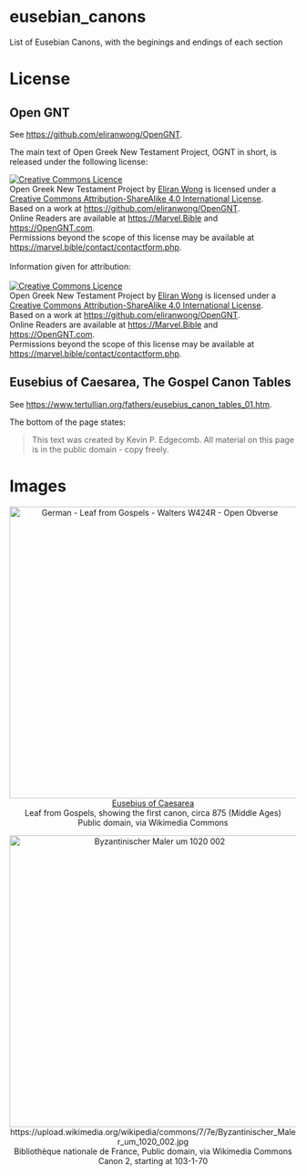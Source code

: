 # eusebian_canons
List of Eusebian Canons, with the beginings and endings of each section


# License

## Open GNT

See <a href="https://github.com/eliranwong/OpenGNT" target="_blank">https://github.com/eliranwong/OpenGNT</a>.

The main text of Open Greek New Testament Project, OGNT in short, is released under the following license:

<a rel="license" href="http://creativecommons.org/licenses/by-sa/4.0/"><img alt="Creative Commons Licence" style="border-width:0" src="https://i.creativecommons.org/l/by-sa/4.0/88x31.png" /></a><br /><span xmlns:dct="http://purl.org/dc/terms/" property="dct:title">Open Greek New Testament Project</span> by <a xmlns:cc="http://creativecommons.org/ns#" href="https://marvel.bible" property="cc:attributionName" rel="cc:attributionURL">Eliran Wong</a> is licensed under a <a rel="license" href="http://creativecommons.org/licenses/by-sa/4.0/">Creative Commons Attribution-ShareAlike 4.0 International License</a>.<br />Based on a work at <a xmlns:dct="http://purl.org/dc/terms/" href="https://github.com/eliranwong/OpenGNT" rel="dct:source">https://github.com/eliranwong/OpenGNT</a>.<br>Online Readers are available at <a href='https://marvel.bible'>https://Marvel.Bible</a> and <a href='https://OpenGNT.com'>https://OpenGNT.com</a>.<br />Permissions beyond the scope of this license may be available at <a xmlns:cc="http://creativecommons.org/ns#" href="https://marvel.bible/contact/contactform.php" rel="cc:morePermissions">https://marvel.bible/contact/contactform.php</a>.
<br><br>
Information given for attribution:
<br><br>
<a rel="license" href="http://creativecommons.org/licenses/by-sa/4.0/"><img alt="Creative Commons Licence" style="border-width:0" src="https://i.creativecommons.org/l/by-sa/4.0/88x31.png" /></a><br /><span xmlns:dct="http://purl.org/dc/terms/" property="dct:title">Open Greek New Testament Project</span> by <a xmlns:cc="http://creativecommons.org/ns#" href="https://marvel.bible" property="cc:attributionName" rel="cc:attributionURL">Eliran Wong</a> is licensed under a <a rel="license" href="http://creativecommons.org/licenses/by-sa/4.0/">Creative Commons Attribution-ShareAlike 4.0 International License</a>.<br />Based on a work at <a xmlns:dct="http://purl.org/dc/terms/" href="https://github.com/eliranwong/OpenGNT" rel="dct:source">https://github.com/eliranwong/OpenGNT</a>.<br>Online Readers are available at <a href='https://marvel.bible'>https://Marvel.Bible</a> and <a href='https://OpenGNT.com'>https://OpenGNT.com</a>.<br />Permissions beyond the scope of this license may be available at <a xmlns:cc="http://creativecommons.org/ns#" href="https://marvel.bible/contact/contactform.php" rel="cc:morePermissions">https://marvel.bible/contact/contactform.php</a>.

## Eusebius of Caesarea, The Gospel Canon Tables

See <a href="https://www.tertullian.org/fathers/eusebius_canon_tables_01.htm" target="_blank">https://www.tertullian.org/fathers/eusebius_canon_tables_01.htm</a>.

The bottom of the page states:

> This text was created by Kevin P. Edgecomb.  All material on this page is in the public domain - copy freely.

<!--
## adamb924/eusebian-canons on GitHub

See <a href="https://github.com/adamb924/eusebian-canons" target="_blank">https://github.com/adamb924/eusebian-canons</a>

No licensing information is available.  However, the material in this repository does not rely on adamb924.  Material in adamb924 was o
adamb924 at gmail dot com
-->



# Images

<p style="text-align: center">
<a title="Eusebius of Caesarea
, Public domain, via Wikimedia Commons" href="https://commons.wikimedia.org/wiki/File:German_-_Leaf_from_Gospels_-_Walters_W424R_-_Open_Obverse.jpg"><img width="512" alt="German - Leaf from Gospels - Walters W424R - Open Obverse" src="https://upload.wikimedia.org/wikipedia/commons/thumb/e/e5/German_-_Leaf_from_Gospels_-_Walters_W424R_-_Open_Obverse.jpg/512px-German_-_Leaf_from_Gospels_-_Walters_W424R_-_Open_Obverse.jpg?20120325233856"></a>
<br />
<a href="https://commons.wikimedia.org/wiki/File:German_-_Leaf_from_Gospels_-_Walters_W424R_-_Open_Obverse.jpg">Eusebius of Caesarea</a><br />
Leaf from Gospels, showing the first canon, circa 875 (Middle Ages)<br />
Public domain, via Wikimedia Commons<br />
</p>


<p style="text-align: center">
<a title="Bibliothèque nationale de France
, Public domain, via Wikimedia Commons" href="https://commons.wikimedia.org/wiki/File:Byzantinischer_Maler_um_1020_002.jpg"><img width="512" alt="Byzantinischer Maler um 1020 002" src="https://upload.wikimedia.org/wikipedia/commons/thumb/7/7e/Byzantinischer_Maler_um_1020_002.jpg/512px-Byzantinischer_Maler_um_1020_002.jpg?20050519045919"></a>
<br />
https://upload.wikimedia.org/wikipedia/commons/7/7e/Byzantinischer_Maler_um_1020_002.jpg<br />
Bibliothèque nationale de France, Public domain, via Wikimedia Commons<br />
Canon 2, starting at 103-1-70
</p>


